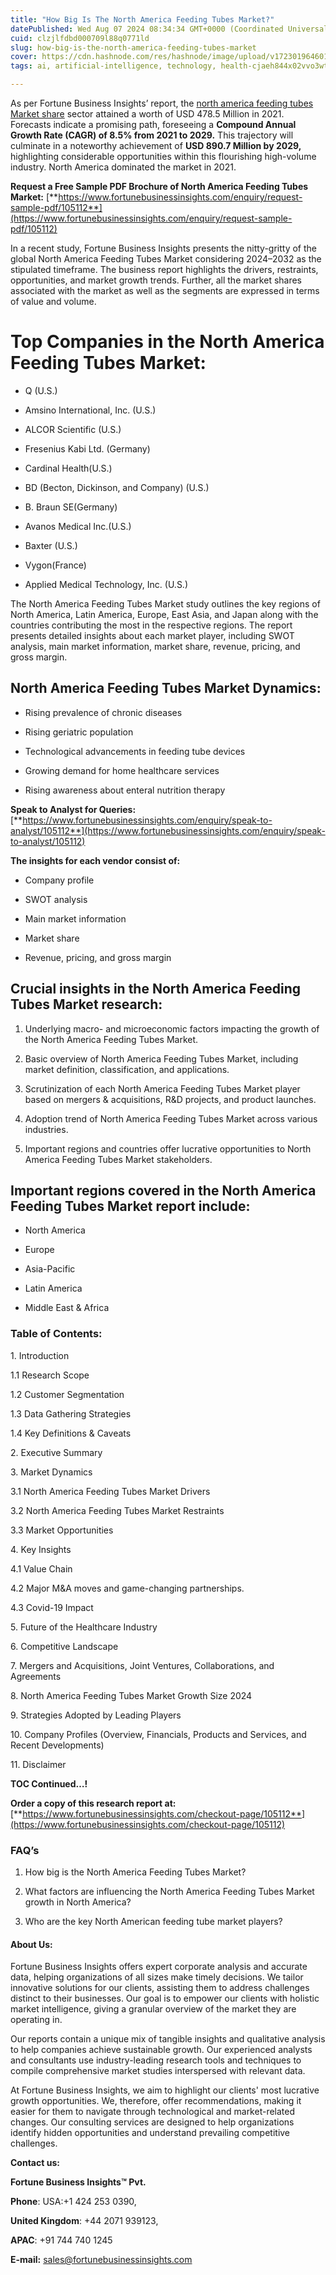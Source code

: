 ```yaml
---
title: "How Big Is The North America Feeding Tubes Market?"
datePublished: Wed Aug 07 2024 08:34:34 GMT+0000 (Coordinated Universal Time)
cuid: clzjlfdbd000709l88q0771ld
slug: how-big-is-the-north-america-feeding-tubes-market
cover: https://cdn.hashnode.com/res/hashnode/image/upload/v1723019646014/3aca6370-5796-4a50-8613-af80c649dc50.png
tags: ai, artificial-intelligence, technology, health-cjaeh844x02vvo3wtj5r2s75q, healthcare

---
```


As per Fortune Business Insights’ report, the [north america feeding tubes Market share](https://www.fortunebusinessinsights.com/north-america-feeding-tubes-market-105112) sector attained a worth of USD 478.5 Million in 2021. Forecasts indicate a promising path, foreseeing a **Compound Annual Growth Rate (CAGR) of 8.5% from 2021 to 2029.** This trajectory will culminate in a noteworthy achievement of **USD 890.7 Million by 2029,** highlighting considerable opportunities within this flourishing high-volume industry. North America dominated the market in 2021.

**Request a Free Sample PDF Brochure of North America Feeding Tubes Market:** [**https://www.fortunebusinessinsights.com/enquiry/request-sample-pdf/105112**](https://www.fortunebusinessinsights.com/enquiry/request-sample-pdf/105112)

In a recent study, Fortune Business Insights presents the nitty-gritty of the global North America Feeding Tubes Market considering 2024–2032 as the stipulated timeframe. The business report highlights the drivers, restraints, opportunities, and market growth trends. Further, all the market shares associated with the market as well as the segments are expressed in terms of value and volume.

# **Top Companies in the North America Feeding Tubes Market:**

* Q (U.S.)
    
* Amsino International, Inc. (U.S.)
    
* ALCOR Scientific (U.S.)
    
* Fresenius Kabi Ltd. (Germany)
    
* Cardinal Health(U.S.)
    
* BD (Becton, Dickinson, and Company) (U.S.)
    
* B. Braun SE(Germany)
    
* Avanos Medical Inc.(U.S.)
    
* Baxter (U.S.)
    
* Vygon(France)
    
* Applied Medical Technology, Inc. (U.S.)
    

The North America Feeding Tubes Market study outlines the key regions of North America, Latin America, Europe, East Asia, and Japan along with the countries contributing the most in the respective regions. The report presents detailed insights about each market player, including SWOT analysis, main market information, market share, revenue, pricing, and gross margin.

## North America Feeding Tubes Market **Dynamics**:

* Rising prevalence of chronic diseases
    
* Rising geriatric population
    
* Technological advancements in feeding tube devices
    
* Growing demand for home healthcare services
    
* Rising awareness about enteral nutrition therapy
    

**Speak to Analyst for Queries:** [**https://www.fortunebusinessinsights.com/enquiry/speak-to-analyst/105112**](https://www.fortunebusinessinsights.com/enquiry/speak-to-analyst/105112)

**The insights for each vendor consist of:**

* Company profile
    
* SWOT analysis
    
* Main market information
    
* Market share
    
* Revenue, pricing, and gross margin
    

## **Crucial insights in the North America Feeding Tubes Market research:**

1. Underlying macro- and microeconomic factors impacting the growth of the North America Feeding Tubes Market.
    
2. Basic overview of North America Feeding Tubes Market, including market definition, classification, and applications.
    
3. Scrutinization of each North America Feeding Tubes Market player based on mergers & acquisitions, R&D projects, and product launches.
    
4. Adoption trend of North America Feeding Tubes Market across various industries.
    
5. Important regions and countries offer lucrative opportunities to North America Feeding Tubes Market stakeholders.
    

## **Important regions covered in the North America Feeding Tubes Market report include:**

* North America
    
* Europe
    
* Asia-Pacific
    
* Latin America
    
* Middle East & Africa
    

### **Table of Contents:**

1\. Introduction

1.1 Research Scope

1.2 Customer Segmentation

1.3 Data Gathering Strategies

1.4 Key Definitions & Caveats

2\. Executive Summary

3\. Market Dynamics

3.1 North America Feeding Tubes Market Drivers

3.2 North America Feeding Tubes Market Restraints

3.3 Market Opportunities

4\. Key Insights

4.1 Value Chain

4.2 Major M&A moves and game-changing partnerships.

4.3 Covid-19 Impact

5\. Future of the Healthcare Industry

6\. Competitive Landscape

7\. Mergers and Acquisitions, Joint Ventures, Collaborations, and Agreements

8\. North America Feeding Tubes Market Growth Size 2024

9\. Strategies Adopted by Leading Players

10\. Company Profiles (Overview, Financials, Products and Services, and Recent Developments)

11\. Disclaimer

**TOC Continued…!**

**Order a copy of this research report at:** [**https://www.fortunebusinessinsights.com/checkout-page/105112**](https://www.fortunebusinessinsights.com/checkout-page/105112)

### **FAQ’s**

1. How big is the North America Feeding Tubes Market?
    
2. What factors are influencing the North America Feeding Tubes Market growth in North America?
    
3. Who are the key North American feeding tube market players?
    

#### **About Us:**

Fortune Business Insights offers expert corporate analysis and accurate data, helping organizations of all sizes make timely decisions. We tailor innovative solutions for our clients, assisting them to address challenges distinct to their businesses. Our goal is to empower our clients with holistic market intelligence, giving a granular overview of the market they are operating in.

Our reports contain a unique mix of tangible insights and qualitative analysis to help companies achieve sustainable growth. Our experienced analysts and consultants use industry-leading research tools and techniques to compile comprehensive market studies interspersed with relevant data.

At Fortune Business Insights, we aim to highlight our clients' most lucrative growth opportunities. We, therefore, offer recommendations, making it easier for them to navigate through technological and market-related changes. Our consulting services are designed to help organizations identify hidden opportunities and understand prevailing competitive challenges.

**Contact us:**

**Fortune Business Insights™ Pvt.**

**Phone**: USA:+1 424 253 0390,

**United Kingdom**: +44 2071 939123,

**APAC**: +91 744 740 1245

**E-mail:** [sales@fortunebusinessinsights.com](mailto:sales@fortunebusinessinsights.com)